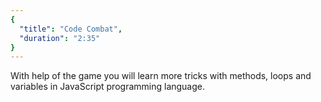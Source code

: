 ```yaml
---
{
  "title": "Code Combat",
  "duration": "2:35"
}
---
```


With help of the game you will learn more tricks with methods, loops and variables in JavaScript programming language.
